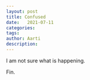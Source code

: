```yaml
---
layout: post
title: Confused
date:   2021-07-11
categories:
tags: 
author: Aarti
description: 
---
```


<!--more-->

I am not sure what is happening. 


Fin. 










